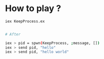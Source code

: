 # How to play ?
```bash
iex KeepProcess.ex


# After

iex > pid = spwn(KeepProcess, ;message, [])
iex > send pid, "hello"
iex > send pid, "hello world"
```